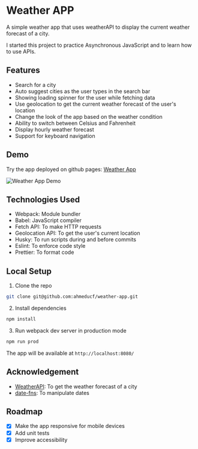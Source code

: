 # Weather APP

A simple weather app that uses weatherAPI to display the current weather forecast of a city.

I started this project to practice Asynchronous JavaScript and to learn how to use APIs.

## Features

- Search for a city
- Auto suggest cities as the user types in the search bar
- Showing loading spinner for the user while fetching data
- Use geolocation to get the current weather forecast of the user's location
- Change the look of the app based on the weather condition
- Ability to switch between Celsius and Fahrenheit
- Display hourly weather forecast
- Support for keyboard navigation

## Demo

Try the app deployed on github pages: [Weather App](https://ahmeducf.github.io/weather-app/)

![Weather App Demo](./demo/demo.gif)

## Technologies Used

- Webpack: Module bundler
- Babel: JavaScript compiler
- Fetch API: To make HTTP requests
- Geolocation API: To get the user's current location
- Husky: To run scripts during and before commits
- Eslint: To enforce code style
- Prettier: To format code

## Local Setup

1. Clone the repo

```bash
git clone git@github.com:ahmeducf/weather-app.git
```

2. Install dependencies

```bash
npm install
```

3. Run webpack dev server in production mode

```bash
npm run prod
```

The app will be available at `http://localhost:8080/`

## Acknowledgement

- [WeatherAPI](https://www.weatherapi.com/): To get the weather forecast of a city
- [date-fns](https://date-fns.org/): To manipulate dates

## Roadmap

- [x] Make the app responsive for mobile devices
- [x] Add unit tests
- [x] Improve accessibility
